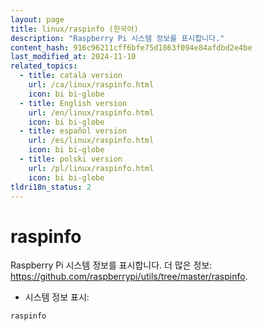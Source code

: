 ```yaml
---
layout: page
title: linux/raspinfo (한국어)
description: "Raspberry Pi 시스템 정보를 표시합니다."
content_hash: 916c96211cff6bfe75d1863f094e84afdbd2e4be
last_modified_at: 2024-11-10
related_topics:
  - title: català version
    url: /ca/linux/raspinfo.html
    icon: bi bi-globe
  - title: English version
    url: /en/linux/raspinfo.html
    icon: bi bi-globe
  - title: español version
    url: /es/linux/raspinfo.html
    icon: bi bi-globe
  - title: polski version
    url: /pl/linux/raspinfo.html
    icon: bi bi-globe
tldri18n_status: 2
---
```

# raspinfo

Raspberry Pi 시스템 정보를 표시합니다.
더 많은 정보: <https://github.com/raspberrypi/utils/tree/master/raspinfo>.

- 시스템 정보 표시:

`raspinfo`

